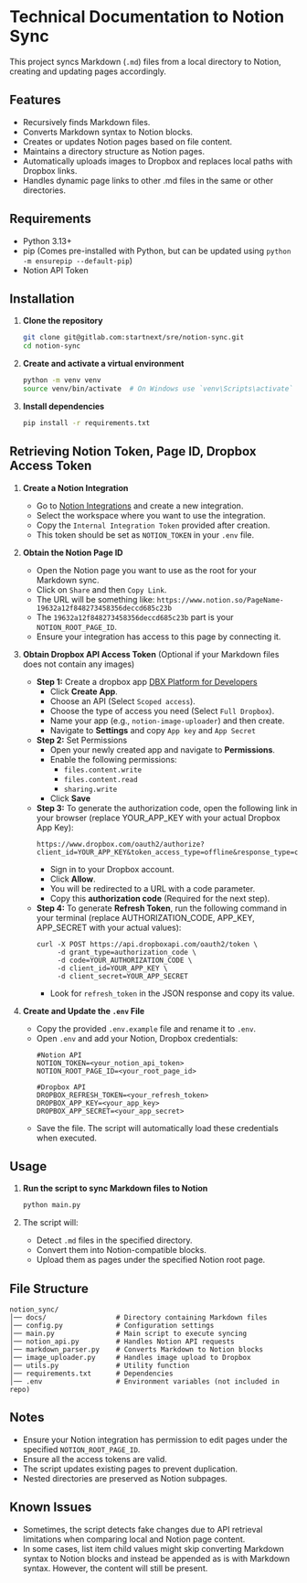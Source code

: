 # Technical Documentation to Notion Sync

This project syncs Markdown (`.md`) files from a local directory to Notion, creating and updating pages accordingly.

## Features

- Recursively finds Markdown files.
- Converts Markdown syntax to Notion blocks.
- Creates or updates Notion pages based on file content.
- Maintains a directory structure as Notion pages.
- Automatically uploads images to Dropbox and replaces local paths with Dropbox links.
- Handles dynamic page links to other .md files in the same or other directories.

## Requirements

- Python 3.13+
- pip (Comes pre-installed with Python, but can be updated using `python -m ensurepip --default-pip`)
- Notion API Token

## Installation

1. **Clone the repository**
   ```sh
   git clone git@gitlab.com:startnext/sre/notion-sync.git
   cd notion-sync
   ```

2. **Create and activate a virtual environment**
   ```sh
   python -m venv venv
   source venv/bin/activate  # On Windows use `venv\Scripts\activate`
   ```

3. **Install dependencies**
   ```sh
   pip install -r requirements.txt
   ```

## Retrieving Notion Token, Page ID, Dropbox Access Token

1. **Create a Notion Integration**
    - Go to [Notion Integrations](https://www.notion.so/my-integrations) and create a new integration.
    - Select the workspace where you want to use the integration.
    - Copy the `Internal Integration Token` provided after creation.
    - This token should be set as `NOTION_TOKEN` in your `.env` file.


2. **Obtain the Notion Page ID**
    - Open the Notion page you want to use as the root for your Markdown sync.
    - Click on `Share` and then `Copy Link`.
    - The URL will be something like: `https://www.notion.so/PageName-19632a12f848273458356deccd685c23b`
    - The `19632a12f848273458356deccd685c23b` part is your `NOTION_ROOT_PAGE_ID`.
    - Ensure your integration has access to this page by connecting it.


3. **Obtain Dropbox API Access Token** (Optional if your Markdown files does not contain any images)
    - **Step 1:** Create a dropbox app [DBX Platform for Developers](https://www.dropbox.com/developers)
        - Click **Create App**.
        - Choose an API (Select `Scoped access`).
        - Choose the type of access you need (Select `Full Dropbox`).
        - Name your app (e.g., `notion-image-uploader`) and then create.
        - Navigate to **Settings** and copy `App key` and `App Secret`
    - **Step 2:** Set Permissions
        - Open your newly created app and navigate to **Permissions**.
        - Enable the following permissions:
            - `files.content.write`
            - `files.content.read`
            - `sharing.write`
        - Click **Save**
    - **Step 3:** To generate the authorization code, open the following link in your browser (replace YOUR_APP_KEY with
      your actual
      Dropbox App Key):
      ```
      https://www.dropbox.com/oauth2/authorize?client_id=YOUR_APP_KEY&token_access_type=offline&response_type=code
      ```
        - Sign in to your Dropbox account.
        - Click **Allow**.
        - You will be redirected to a URL with a code parameter.
        - Copy this **authorization code** (Required for the next step).
    - **Step 4:** To generate **Refresh Token**, run the following command in your terminal (replace AUTHORIZATION_CODE,
      APP_KEY, APP_SECRET with your actual values):
      ```
      curl -X POST https://api.dropboxapi.com/oauth2/token \
           -d grant_type=authorization_code \
           -d code=YOUR_AUTHORIZATION_CODE \
           -d client_id=YOUR_APP_KEY \
           -d client_secret=YOUR_APP_SECRET
      ```
        - Look for `refresh_token` in the JSON response and copy its value.


4. **Create and Update the `.env` File**
    - Copy the provided `.env.example` file and rename it to `.env`.
    - Open `.env` and add your Notion, Dropbox credentials:
      ```
      #Notion API
      NOTION_TOKEN=<your_notion_api_token>
      NOTION_ROOT_PAGE_ID=<your_root_page_id>
      
      #Dropbox API
      DROPBOX_REFRESH_TOKEN=<your_refresh_token>
      DROPBOX_APP_KEY=<your_app_key>
      DROPBOX_APP_SECRET=<your_app_secret>
      ```
    - Save the file. The script will automatically load these credentials when executed.

## Usage

1. **Run the script to sync Markdown files to Notion**
   ```sh
   python main.py
   ```

3. The script will:
    - Detect `.md` files in the specified directory.
    - Convert them into Notion-compatible blocks.
    - Upload them as pages under the specified Notion root page.

## File Structure

```
notion_sync/
│── docs/                 # Directory containing Markdown files
│── config.py             # Configuration settings
│── main.py               # Main script to execute syncing
│── notion_api.py         # Handles Notion API requests
│── markdown_parser.py    # Converts Markdown to Notion blocks
│── image_uploader.py     # Handles image upload to Dropbox
│── utils.py              # Utility function
│── requirements.txt      # Dependencies
│── .env                  # Environment variables (not included in repo)
```

## Notes

- Ensure your Notion integration has permission to edit pages under the specified `NOTION_ROOT_PAGE_ID`.
- Ensure all the access tokens are valid.
- The script updates existing pages to prevent duplication.
- Nested directories are preserved as Notion subpages.

## Known Issues

- Sometimes, the script detects fake changes due to API retrieval limitations when comparing local and Notion page
  content.
- In some cases, list item child values might skip converting Markdown syntax to Notion blocks and instead be
  appended as is with Markdown syntax. However, the content will still be present.